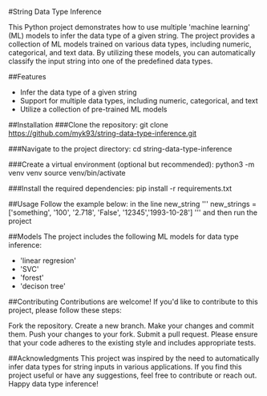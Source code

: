 #String Data Type Inference

This Python project demonstrates how to use multiple 'machine learning' (ML) models to infer the data type of a given string. The project provides a collection of ML models trained on various data types, including numeric, categorical, and text data. By utilizing these models, you can automatically classify the input string into one of the predefined data types.

##Features
* Infer the data type of a given string
* Support for multiple data types, including numeric, categorical, and text
* Utilize a collection of pre-trained ML models

##Installation
###Clone the repository:
git clone https://github.com/myk93/string-data-type-inference.git

###Navigate to the project directory:
cd string-data-type-inference

###Create a virtual environment (optional but recommended):
python3 -m venv venv
source venv/bin/activate

###Install the required dependencies:
pip install -r requirements.txt

##Usage
Follow the example below:
in the line new_string 
'''
new_strings = ['something', '100', '2.718', 'False', '12345','1993-10-28']
'''
and then run the project

##Models
The project includes the following ML models for data type inference:
* 'linear regresion'
* 'SVC'
* 'forest'
* 'decison tree'

##Contributing
Contributions are welcome! If you'd like to contribute to this project, please follow these steps:

Fork the repository.
Create a new branch.
Make your changes and commit them.
Push your changes to your fork.
Submit a pull request.
Please ensure that your code adheres to the existing style and includes appropriate tests.


##Acknowledgments
This project was inspired by the need to automatically infer data types for string inputs in various applications.
If you find this project useful or have any suggestions, feel free to contribute or reach out. Happy data type inference!
